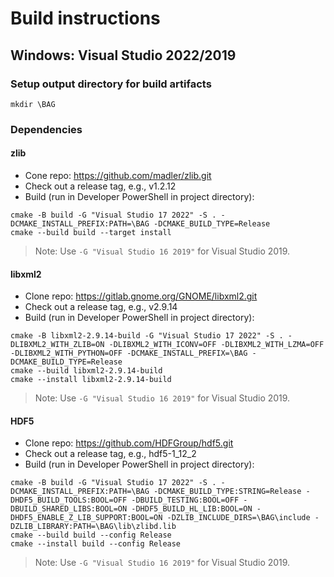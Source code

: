 # Build instructions

## Windows: Visual Studio 2022/2019

### Setup output directory for build artifacts
```
mkdir \BAG
```

### Dependencies

#### zlib

  - Cone repo: https://github.com/madler/zlib.git
  - Check out a release tag, e.g., v1.2.12
  - Build (run in Developer PowerShell in project directory):
  ```
  cmake -B build -G "Visual Studio 17 2022" -S . -DCMAKE_INSTALL_PREFIX:PATH=\BAG -DCMAKE_BUILD_TYPE=Release
  cmake --build build --target install
  ```

  > Note: Use `-G "Visual Studio 16 2019"` for Visual Studio 2019.

#### libxml2

  - Clone repo: https://gitlab.gnome.org/GNOME/libxml2.git
  - Check out a release tag, e.g., v2.9.14
  - Build (run in Developer PowerShell in project directory):
  ```
  cmake -B libxml2-2.9.14-build -G "Visual Studio 17 2022" -S . -DLIBXML2_WITH_ZLIB=ON -DLIBXML2_WITH_ICONV=OFF -DLIBXML2_WITH_LZMA=OFF -DLIBXML2_WITH_PYTHON=OFF -DCMAKE_INSTALL_PREFIX=\BAG -DCMAKE_BUILD_TYPE=Release
  cmake --build libxml2-2.9.14-build
  cmake --install libxml2-2.9.14-build
  ```
  
  > Note: Use `-G "Visual Studio 16 2019"` for Visual Studio 2019.

#### HDF5

  - Clone repo: https://github.com/HDFGroup/hdf5.git
  - Check out a release tag, e.g., hdf5-1_12_2
  - Build (run in Developer PowerShell in project directory):
  ```                                                                            
  cmake -B build -G "Visual Studio 17 2022" -S . -DCMAKE_INSTALL_PREFIX:PATH=\BAG -DCMAKE_BUILD_TYPE:STRING=Release -DHDF5_BUILD_TOOLS:BOOL=OFF -DBUILD_TESTING:BOOL=OFF -DBUILD_SHARED_LIBS:BOOL=ON -DHDF5_BUILD_HL_LIB:BOOL=ON -DHDF5_ENABLE_Z_LIB_SUPPORT:BOOL=ON -DZLIB_INCLUDE_DIRS=\BAG\include -DZLIB_LIBRARY:PATH=\BAG\lib\zlibd.lib
  cmake --build build --config Release
  cmake --install build --config Release
  ```
  
  > Note: Use `-G "Visual Studio 16 2019"` for Visual Studio 2019.
  
